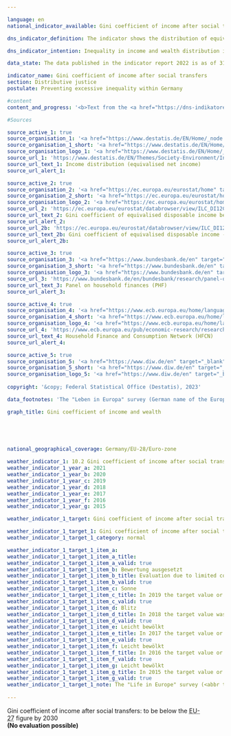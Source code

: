 ```yaml
---

language: en    
national_indicator_available: Gini coefficient of income after social transfers    

dns_indicator_definition: The indicator shows the distribution of equivalised disposable income per person using Gini coefficients.    

dns_indicator_intention: Inequality in income and wealth distribution is a generally accepted component of a dynamic market economy. However, the income and wealth gap must remain moderate and social inclusion be guaranteed for all. The goal is to keep the Gini coefficient of equivalised disposable income below the <abbr title="European Union" tabindex="0">EU</abbr> average until 2030&nbsp;by means of suitable framework conditions as well as a targeted re-distribution of income through taxes and social benefits.    

data_state: The data published in the indicator report 2022 is as of 31 October 2022. The data shown on this platform is updated regularly, so that more current data may be available online than published in the <a href="https://dns-indikatoren.de/en/publications_reports/">indicator report 2022</a>.    

indicator_name: Gini coefficient of income after social transfers    
section: Distributive justice    
postulate: Preventing excessive inequality within Germany    

#content     
content_and_progress: '<b>Text from the <a href="https://dns-indikatoren.de/en/publications_reports/">Indicator Report 2022&nbsp;</a></b><br><br>The Gini coefficient is a statistical measure of income inequality. It has a value between 0&nbsp;and 1. The value 0&nbsp;means that every person has exactly the same income whereas the value 1&nbsp;indicates that only one person receives all the income, thereby representing a situation of maximum income inequality. Hence, the smaller the Gini-coefficient, the more evenly is the income distributed.<br><br>The equivalised income is a value derived from the total income of a household and the number and age of the people living from this income. With the help of an equivalence scale, the incomes are weighted according to household size and composition, as the shared use of living space and household appliances results in savings (Economies of Scale). With the equivalised income then allocated equally to each household member, it becomes possible to compare people’s incomes independently of age or household size. A household’s equivalised disposable income is the income, including social transfers, which remains after taxes and other deductions, and is therefore the income available for spending and saving. A distinction must be made between this measure and equivalised income before social transfers, which looks at disposable income without any possible welfare payments, such as unemployment benefit or housing assistance, or market income, which is calculated before taxes, social contributions and social benefits. In none of these ways of looking at income is a differentiation made between the sources of income, <abbr title="that is to say (id est)" tabindex="0">i.e.</abbr> whether it takes the form of wages, rental income or capital gains.<br><br>The data used to calculate equivalised income come from the annual harmonised European statistics on income and living conditions (<abbr title="European Union" tabindex="0">EU</abbr> SILC) and are incorporated with extensive methodological changes into the microcensus due to increasing requirements on data with respect to actuality and provision of more detailed regional results in survey year 2020. Thus, the results from 2020&nbsp;on are not comparable with previous years. Since <abbr title="EU-Statistics on Income and Living Conditions" tabindex="0">EU-SILC</abbr> is not yet drawn upon to calculate a Gini coefficient for market income, data from the German Socio-Economic Panel (<abbr title="Socio-Economic Panel" tabindex="0">SOEP</abbr>) of the German Institute for Economic Research are used for this purpose. The fact that households with high income and extensive assets are under-represented in voluntary sample surveys is methodologically compensated for.<br><br>As in previous years, the Gini coefficient of the equivalised disposable income for Germany (2021: 0.309) almost equals that for the European Union (2021: 0.301). Thus, there are no significant differences in income distribution between Germany and Europe. In 2021, the Gini-coefficient of equivalised disposable income was above the respective value of the <abbr title="European Union" tabindex="0">EU</abbr>, such that the target of the Federal Government was missed. Furthermore, the Gini coefficient of the equivalised disposable income is well below the Gini coefficient of the equivalised disposable income before social benefits without pensions (0.309&nbsp;as compared with 0.376). As expected, the Gini coefficient of market income was even higher at 0.497&nbsp;(2019). In Germany, social benefits, social insurance and taxes thus contribute considerably to reducing inequalities in disposable income.<br><br>The wealth distribution figures for Germany are taken from the Household Finance and Consumption Survey (HFCS) conducted on an irregular basis by the European Central Bank and show a clear uneven distribution. Turning to the corresponding Gini coefficient (2017: 0.739), wealth in Germany is much less evenly distributed than income. The gap to the respective European value (Eurozone 2017: 0.695) is substantial and the European value is lower than the value for Germany. However, the impression of there being a disproportionately high wealth inequality is qualified by several factors not covered by the Gini coefficient. For instance, the evaluation of wealth does not take into account future pension entitlements. In addition, due to the stricter protection of tenants’ rights, people in Germany are more likely to rent than own their homes, compared to other European countries.'        

#Sources    

source_active_1: true
source_organisation_1: '<a href="https://www.destatis.de/EN/Home/_node.html" target="_blank" onclick="return confirm_alert('')>Federal Statistical Office</a>'
source_organisation_1_short: '<a href="https://www.destatis.de/EN/Home/_node.html" target="_blank" onclick="return confirm_alert('')>Federal Statistical Office</a>'
source_organisation_logo_1: '<a href="https://www.destatis.de/EN/Home/_node.html" target="_blank" onclick="return confirm_alert('')><img src="www.dnsTestEnvironment.github.io/dns-indicators/public/OrgImgEn/destatis.png" alt="Federal Statistical Office" title=" Click here to visit the homepage of the organizationFederal Statistical Office" style="height:60px; width:148px; border: transparent"/></a>'
source_url_1: 'https://www.destatis.de/EN/Themes/Society-Environment/Income-Consumption-Living-Conditions/Living-Conditions-Risk-Poverty/Tables/income-distribution-mz-silc.html'
source_url_text_1: Income distribution (equivalised net income)
source_url_alert_1: 

source_active_2: true
source_organisation_2: '<a href="https://ec.europa.eu/eurostat/home" target="_blank" onclick="return confirm_alert('')>Eurostat</a>'
source_organisation_2_short: '<a href="https://ec.europa.eu/eurostat/home" target="_blank" onclick="return confirm_alert('')>Eurostat</a>'
source_organisation_logo_2: '<a href="https://ec.europa.eu/eurostat/home" target="_blank" onclick="return confirm_alert('')><img src="www.dnsTestEnvironment.github.io/dns-indicators/public/OrgImgEn/eurostat.png" alt="Eurostat" title=" Click here to visit the homepage of the organizationEurostat" style="height:60px; width:148px; border: transparent"/></a>'
source_url_2: 'https://ec.europa.eu/eurostat/databrowser/view/ILC_DI12C/default/table?lang=en&category=livcon.ilc.ilc_ie.ilc_iei'
source_url_text_2: Gini coefficient of equivalised disposable income before social transfers - <abbr title="European Statistical Office" tabindex="0">Eurostat</abbr> table  [ilc_di12c ]
source_url_alert_2: 
source_url_2b: 'https://ec.europa.eu/eurostat/databrowser/view/ILC_DI12/default/table?lang=en&category=livcon.ilc.ilc_ie.ilc_iei'
source_url_text_2b: Gini coefficient of equivalised disposable income - <abbr title="European Statistical Office" tabindex="0">Eurostat</abbr> table  [ilc_di12c]
source_url_alert_2b: 

source_active_3: true
source_organisation_3: '<a href="https://www.bundesbank.de/en" target="_blank" onclick="return confirm_alert('')>German Federal Bank</a>'
source_organisation_3_short: '<a href="https://www.bundesbank.de/en" target="_blank" onclick="return confirm_alert('')>German Federal Bank</a>'
source_organisation_logo_3: '<a href="https://www.bundesbank.de/en" target="_blank" onclick="return confirm_alert('')><img src="www.dnsTestEnvironment.github.io/dns-indicators/public/OrgImgEn/bundesbank.png" alt="German Federal Bank" title=" Click here to visit the homepage of the organizationGerman Federal Bank" style="height:60px; width:148px; border: transparent"/></a>'
source_url_3: 'https://www.bundesbank.de/en/bundesbank/research/panel-on-household-finances'
source_url_text_3: Panel on household finances (PHF)
source_url_alert_3: 

source_active_4: true
source_organisation_4: '<a href="https://www.ecb.europa.eu/home/languagepolicy/html/index.en.html" target="_blank" onclick="return confirm_alert('')>European Central Bank</a>'
source_organisation_4_short: '<a href="https://www.ecb.europa.eu/home/languagepolicy/html/index.en.html" target="_blank" onclick="return confirm_alert('')>European Central Bank</a>'
source_organisation_logo_4: '<a href="https://www.ecb.europa.eu/home/languagepolicy/html/index.en.html" target="_blank" onclick="return confirm_alert('')><img src="www.dnsTestEnvironment.github.io/dns-indicators/public/OrgImgEn/ezb.png" alt="European Central Bank" title=" Click here to visit the homepage of the organizationEuropean Central Bank" style="height:60px; width:148px; border: transparent"/></a>'
source_url_4: 'https://www.ecb.europa.eu/pub/economic-research/research-networks/html/researcher_hfcn.en.html'
source_url_text_4: Household Finance and Consumption Network (HFCN)
source_url_alert_4: 

source_active_5: true
source_organisation_5: '<a href="https://www.diw.de/en" target="_blank" onclick="return confirm_alert('')>German Institute for Economic Research</a>'
source_organisation_5_short: '<a href="https://www.diw.de/en" target="_blank" onclick="return confirm_alert('')>German Institute for Economic Research</a>'
source_organisation_logo_5: '<a href="https://www.diw.de/en" target="_blank" onclick="return confirm_alert('')><img src="www.dnsTestEnvironment.github.io/dns-indicators/public/OrgImgEn/diw.png" alt="German Institute for Economic Research" title=" Click here to visit the homepage of the organizationGerman Institute for Economic Research" style="height:60px; width:148px; border: transparent"/></a>'
    
copyright: '&copy; Federal Statistical Office (Destatis), 2023'    

data_footnotes: 'The "Leben in Europa" survey (German name of the European Union Statistics on Income and Living Conditions - <abbr title="EU-Statistics on Income and Living Conditions" tabindex="0">EU-SILC</abbr>), which was conducted separately in the past, was integrated as a subsample into the microcensus in 2020. Comparing the data of reference year 2020&nbsp;with those of previous years is not possible (break in the time series) as the voluntary survey was changed over to a partly compulsory survey and the composition of the sample was changed.<br>• Gini coefficient of equivalised disposable income before social transfers: Pensions not included in social benefits.<br>• Gini coefficient of equivalised disposable income:<br>&nbsp;&nbsp;- For EU: 2019&nbsp;data estimated by <abbr title="European Statistical Office" tabindex="0">Eurostat</abbr>.<br>&nbsp;&nbsp;- From 2020: <abbr title="European Union consisting of 27&nbsp;member states (without United Kingdom)" tabindex="0">EU-27</abbr>&nbsp;(without <abbr title="United Kingdom" tabindex="0">UK</abbr>).'    

graph_title: Gini coefficient of income and wealth    

    

        

national_geographical_coverage: Germany/EU-28/Euro-zone    

weather_indicator_1: 10.2 Gini coefficient of income after social transfers
weather_indicator_1_year_a: 2021
weather_indicator_1_year_b: 2020
weather_indicator_1_year_c: 2019
weather_indicator_1_year_d: 2018
weather_indicator_1_year_e: 2017
weather_indicator_1_year_f: 2016
weather_indicator_1_year_g: 2015

weather_indicator_1_target: Gini coefficient of income after social transfers to be below the <abbr title="European Union consisting of 27&nbsp;member states (without United Kingdom)" tabindex="0">EU-27</abbr>&nbsp;figure by 2030

weather_indicator_1_target_1: Gini coefficient of income after social transfers to be below the <abbr title="European Union consisting of 27&nbsp;member states (without United Kingdom)" tabindex="0">EU-27</abbr>&nbsp;figure by 2030
weather_indicator_1_target_1_category: normal

weather_indicator_1_target_1_item_a: 
weather_indicator_1_target_1_item_a_title: 
weather_indicator_1_target_1_item_a_valid: true
weather_indicator_1_target_1_item_b: Bewertung ausgesetzt
weather_indicator_1_target_1_item_b_title: Evaluation due to limited comparability not possible.
weather_indicator_1_target_1_item_b_valid: true
weather_indicator_1_target_1_item_c: Sonne
weather_indicator_1_target_1_item_c_title: In 2019 the target value or a better value was achieved and the average change did not point in the direction of deterioration.
weather_indicator_1_target_1_item_c_valid: true
weather_indicator_1_target_1_item_d: Blitz
weather_indicator_1_target_1_item_d_title: In 2018 the target value was missed and the indicator had not moved towards the target on average over the previous changes.
weather_indicator_1_target_1_item_d_valid: true
weather_indicator_1_target_1_item_e: Leicht bewölkt
weather_indicator_1_target_1_item_e_title: In 2017 the target value or a better value was achieved, but the average change pointed in the direction of deterioration.
weather_indicator_1_target_1_item_e_valid: true
weather_indicator_1_target_1_item_f: Leicht bewölkt
weather_indicator_1_target_1_item_f_title: In 2016 the target value or a better value was achieved, but the average change pointed in the direction of deterioration.
weather_indicator_1_target_1_item_f_valid: true
weather_indicator_1_target_1_item_g: Leicht bewölkt
weather_indicator_1_target_1_item_g_title: In 2015 the target value or a better value was achieved, but the average change pointed in the direction of deterioration.
weather_indicator_1_target_1_item_g_valid: true
weather_indicator_1_target_1_note: The "Life in Europe" survey (<abbr title="EU-Statistics on Income and Living Conditions" tabindex="0">EU-SILC</abbr>), which was previously conducted separately, was integrated into the microcensus as a sub-sample in 2020. Due to the change from a voluntary survey to a survey requiring information in part, combined with a new sample composition, it is not possible to compare the data of the survey year 2020&nbsp;with previous years to evaluate the development of the indicators in these years (break in time series).    
    
---
```



<div>
  <div class="my-header">
    <label class="default">Gini coefficient of income after social transfers: to be below the <abbr title="European Union consisting of 27&nbsp;member states (without United Kingdom)" tabindex="0">EU-27</abbr>&nbsp;figure by 2030
    </label>
  </div>
</div>
<div class="my-header-note">
  <label class="default"><b>(No evaluation possible)
  </b></label>
</div>